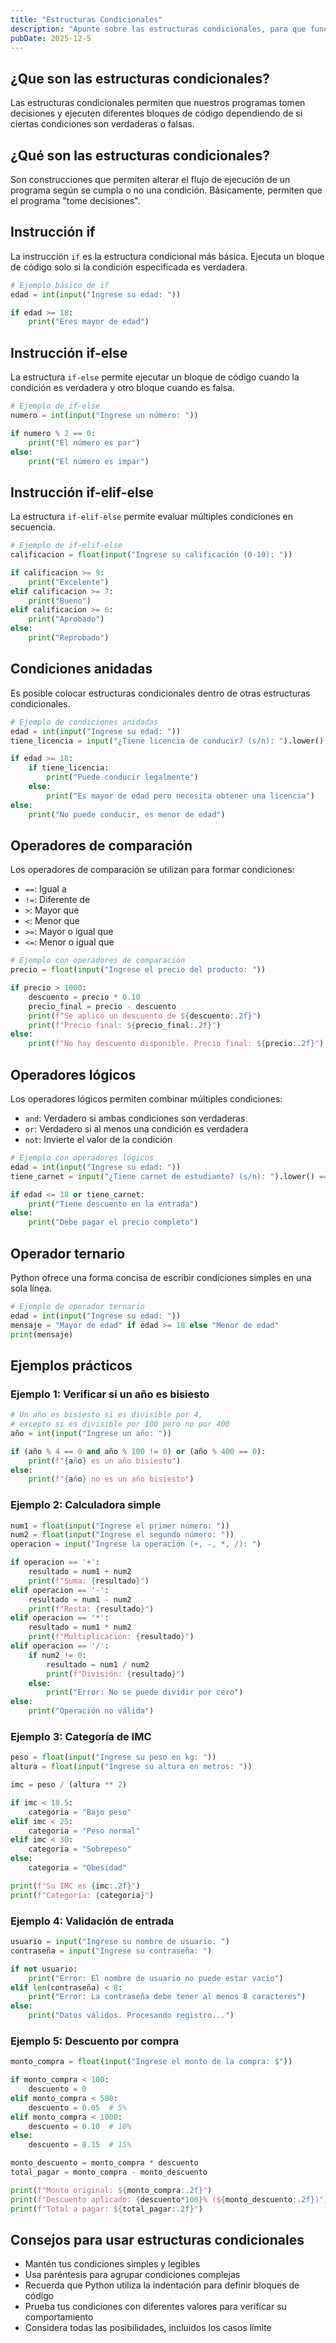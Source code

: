 ```yaml
---
title: "Estructuras Condicionales"
description: "Apunte sobre las estructuras condicionales, para que funcionan y sus conceptos básicos."
pubDate: 2025-12-5
---
```


## ¿Que son las estructuras condicionales?

Las estructuras condicionales permiten que nuestros programas tomen decisiones y ejecuten diferentes bloques de código dependiendo de si ciertas condiciones son verdaderas o falsas.

## ¿Qué son las estructuras condicionales?

Son construcciones que permiten alterar el flujo de ejecución de un programa según se cumpla o no una condición. Básicamente, permiten que el programa "tome decisiones".

## Instrucción if

La instrucción `if` es la estructura condicional más básica. Ejecuta un bloque de código solo si la condición especificada es verdadera.

```python
# Ejemplo básico de if
edad = int(input("Ingrese su edad: "))

if edad >= 18:
    print("Eres mayor de edad")
```

## Instrucción if-else

La estructura `if-else` permite ejecutar un bloque de código cuando la condición es verdadera y otro bloque cuando es falsa.

```python
# Ejemplo de if-else
numero = int(input("Ingrese un número: "))

if numero % 2 == 0:
    print("El número es par")
else:
    print("El número es impar")
```

## Instrucción if-elif-else

La estructura `if-elif-else` permite evaluar múltiples condiciones en secuencia.

```python
# Ejemplo de if-elif-else
calificacion = float(input("Ingrese su calificación (0-10): "))

if calificacion >= 9:
    print("Excelente")
elif calificacion >= 7:
    print("Bueno")
elif calificacion >= 6:
    print("Aprobado")
else:
    print("Reprobado")
```

## Condiciones anidadas

Es posible colocar estructuras condicionales dentro de otras estructuras condicionales.

```python
# Ejemplo de condiciones anidadas
edad = int(input("Ingrese su edad: "))
tiene_licencia = input("¿Tiene licencia de conducir? (s/n): ").lower() == 's'

if edad >= 18:
    if tiene_licencia:
        print("Puede conducir legalmente")
    else:
        print("Es mayor de edad pero necesita obtener una licencia")
else:
    print("No puede conducir, es menor de edad")
```

## Operadores de comparación

Los operadores de comparación se utilizan para formar condiciones:

- `==`: Igual a
- `!=`: Diferente de
- `>`: Mayor que
- `<`: Menor que
- `>=`: Mayor o igual que
- `<=`: Menor o igual que

```python
# Ejemplo con operadores de comparación
precio = float(input("Ingrese el precio del producto: "))

if precio > 1000:
    descuento = precio * 0.10
    precio_final = precio - descuento
    print(f"Se aplicó un descuento de ${descuento:.2f}")
    print(f"Precio final: ${precio_final:.2f}")
else:
    print(f"No hay descuento disponible. Precio final: ${precio:.2f}")
```

## Operadores lógicos

Los operadores lógicos permiten combinar múltiples condiciones:

- `and`: Verdadero si ambas condiciones son verdaderas
- `or`: Verdadero si al menos una condición es verdadera
- `not`: Invierte el valor de la condición

```python
# Ejemplo con operadores lógicos
edad = int(input("Ingrese su edad: "))
tiene_carnet = input("¿Tiene carnet de estudiante? (s/n): ").lower() == 's'

if edad <= 18 or tiene_carnet:
    print("Tiene descuento en la entrada")
else:
    print("Debe pagar el precio completo")
```

## Operador ternario

Python ofrece una forma concisa de escribir condiciones simples en una sola línea.

```python
# Ejemplo de operador ternario
edad = int(input("Ingrese su edad: "))
mensaje = "Mayor de edad" if edad >= 18 else "Menor de edad"
print(mensaje)
```

## Ejemplos prácticos

### Ejemplo 1: Verificar si un año es bisiesto

```python
# Un año es bisiesto si es divisible por 4,
# excepto si es divisible por 100 pero no por 400
año = int(input("Ingrese un año: "))

if (año % 4 == 0 and año % 100 != 0) or (año % 400 == 0):
    print(f"{año} es un año bisiesto")
else:
    print(f"{año} no es un año bisiesto")
```

### Ejemplo 2: Calculadora simple

```python
num1 = float(input("Ingrese el primer número: "))
num2 = float(input("Ingrese el segundo número: "))
operacion = input("Ingrese la operación (+, -, *, /): ")

if operacion == '+':
    resultado = num1 + num2
    print(f"Suma: {resultado}")
elif operacion == '-':
    resultado = num1 - num2
    print(f"Resta: {resultado}")
elif operacion == '*':
    resultado = num1 * num2
    print(f"Multiplicación: {resultado}")
elif operacion == '/':
    if num2 != 0:
        resultado = num1 / num2
        print(f"División: {resultado}")
    else:
        print("Error: No se puede dividir por cero")
else:
    print("Operación no válida")
```

### Ejemplo 3: Categoría de IMC

```python
peso = float(input("Ingrese su peso en kg: "))
altura = float(input("Ingrese su altura en metros: "))

imc = peso / (altura ** 2)

if imc < 18.5:
    categoria = "Bajo peso"
elif imc < 25:
    categoria = "Peso normal"
elif imc < 30:
    categoria = "Sobrepeso"
else:
    categoria = "Obesidad"

print(f"Su IMC es {imc:.2f}")
print(f"Categoría: {categoria}")
```

### Ejemplo 4: Validación de entrada

```python
usuario = input("Ingrese su nombre de usuario: ")
contraseña = input("Ingrese su contraseña: ")

if not usuario:
    print("Error: El nombre de usuario no puede estar vacío")
elif len(contraseña) < 8:
    print("Error: La contraseña debe tener al menos 8 caracteres")
else:
    print("Datos válidos. Procesando registro...")
```

### Ejemplo 5: Descuento por compra

```python
monto_compra = float(input("Ingrese el monto de la compra: $"))

if monto_compra < 100:
    descuento = 0
elif monto_compra < 500:
    descuento = 0.05  # 5%
elif monto_compra < 1000:
    descuento = 0.10  # 10%
else:
    descuento = 0.15  # 15%

monto_descuento = monto_compra * descuento
total_pagar = monto_compra - monto_descuento

print(f"Monto original: ${monto_compra:.2f}")
print(f"Descuento aplicado: {descuento*100}% (${monto_descuento:.2f})")
print(f"Total a pagar: ${total_pagar:.2f}")
```

## Consejos para usar estructuras condicionales

- Mantén tus condiciones simples y legibles
- Usa paréntesis para agrupar condiciones complejas
- Recuerda que Python utiliza la indentación para definir bloques de código
- Prueba tus condiciones con diferentes valores para verificar su comportamiento
- Considera todas las posibilidades, incluidos los casos límite

